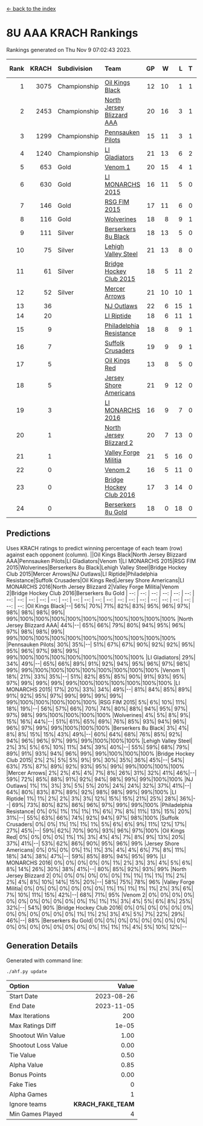 [<- back to the index](readme.md)
# 8U AAA KRACH Rankings
Rankings generated on Thu Nov  9 07:02:43 2023.

Rank|KRACH|Subdivision|Team|GP|W|L|T|OTW|OTL|SoS|Exp Wins|Win Diff
---:|---:|:---|:---|---:|---:|---:|---:|---:|---:|---:|---:|---:
1|3075|Championship|[Oil Kings Black](https://gamesheetstats.com/seasons/3659/teams/140206/schedule)|12|10|1|1|1|0|567|11.3|-0.0
2|2453|Championship|[North Jersey Blizzard AAA](https://gamesheetstats.com/seasons/3659/teams/140205/schedule)|20|16|3|1|0|0|657|17.3|-0.0
3|1299|Championship|[Pennsauken Pilots](https://gamesheetstats.com/seasons/3659/teams/140208/schedule)|15|11|3|1|0|0|615|12.3|-0.0
4|1240|Championship|[LI Gladiators](https://gamesheetstats.com/seasons/3659/teams/140201/schedule)|21|13|6|2|0|0|1089|14.8|-0.0
5|653|Gold|[Venom 1](https://gamesheetstats.com/seasons/3659/teams/140213/schedule)|20|15|4|1|1|1|535|16.3|-0.0
6|630|Gold|[LI MONARCHS 2015](https://gamesheetstats.com/seasons/3659/teams/140198/schedule)|16|11|5|0|0|0|622|11.8|-0.0
7|146|Gold|[RSG FIM 2015](https://gamesheetstats.com/seasons/3659/teams/140210/schedule)|17|11|6|0|0|1|443|11.8|-0.0
8|116|Gold|[Wolverines](https://gamesheetstats.com/seasons/3659/teams/140215/schedule)|18|8|9|1|0|0|722|9.3|-0.0
9|111|Silver|[Berserkers 8u Black](https://gamesheetstats.com/seasons/3659/teams/140192/schedule)|18|13|5|0|0|0|103|13.9|0.0
10|75|Silver|[Lehigh Valley Steel](https://gamesheetstats.com/seasons/3659/teams/140197/schedule)|21|13|8|0|1|0|370|13.8|-0.0
11|61|Silver|[Bridge Hockey Club 2015](https://gamesheetstats.com/seasons/3659/teams/140194/schedule)|18|5|11|2|0|2|622|6.8|-0.0
12|52|Silver|[Mercer Arrows](https://gamesheetstats.com/seasons/3659/teams/140202/schedule)|21|10|10|1|2|0|346|11.3|-0.0
13|36||[NJ Outlaws](https://gamesheetstats.com/seasons/3659/teams/140203/schedule)|22|6|15|1|1|2|656|7.4|0.0
14|20||[LI Riptide](https://gamesheetstats.com/seasons/3659/teams/140200/schedule)|18|6|11|1|0|0|667|7.4|0.0
15|9||[Philadelphia Resistance](https://gamesheetstats.com/seasons/3659/teams/140209/schedule)|18|8|9|1|0|0|97|9.4|0.0
16|7||[Suffolk Crusaders](https://gamesheetstats.com/seasons/3659/teams/140211/schedule)|19|9|9|1|0|0|95|10.4|0.0
17|5||[Oil Kings Red](https://gamesheetstats.com/seasons/3659/teams/140207/schedule)|13|8|5|0|0|0|19|8.9|0.0
18|5||[Jersey Shore Americans](https://gamesheetstats.com/seasons/3659/teams/140196/schedule)|21|9|12|0|0|0|117|9.9|0.0
19|3||[LI MONARCHS 2016](https://gamesheetstats.com/seasons/3659/teams/140199/schedule)|16|9|7|0|1|0|19|9.9|0.0
20|1||[North Jersey Blizzard 2](https://gamesheetstats.com/seasons/3659/teams/140204/schedule)|20|7|13|0|1|1|22|7.9|0.0
21|1||[Valley Forge Militia](https://gamesheetstats.com/seasons/3659/teams/140212/schedule)|21|5|16|0|0|1|139|5.9|0.0
22|0||[Venom 2](https://gamesheetstats.com/seasons/3659/teams/140214/schedule)|16|5|11|0|0|0|6|5.9|0.0
23|0||[Bridge Hockey Club 2016](https://gamesheetstats.com/seasons/3659/teams/140195/schedule)|17|3|14|0|0|0|12|3.9|0.0
24|0||[Berserkers 8u Gold](https://gamesheetstats.com/seasons/3659/teams/140193/schedule)|18|0|18|0|0|0|10|0.9|0.0

## Predictions
Uses KRACH ratings to predict winning percentage of each team (row) against each opponent (column).
||Oil Kings Black|North Jersey Blizzard AAA|Pennsauken Pilots|LI Gladiators|Venom 1|LI MONARCHS 2015|RSG FIM 2015|Wolverines|Berserkers 8u Black|Lehigh Valley Steel|Bridge Hockey Club 2015|Mercer Arrows|NJ Outlaws|LI Riptide|Philadelphia Resistance|Suffolk Crusaders|Oil Kings Red|Jersey Shore Americans|LI MONARCHS 2016|North Jersey Blizzard 2|Valley Forge Militia|Venom 2|Bridge Hockey Club 2016|Berserkers 8u Gold
| --: | --: | --: | --: | --: | --: | --: | --: | --: | --: | --: | --: | --: | --: | --: | --: | --: | --: | --: | --: | --: | --: | --: | --: | --: 
|Oil Kings Black|--| 56%| 70%| 71%| 82%| 83%| 95%| 96%| 97%| 98%| 98%| 98%| 99%| 99%|100%|100%|100%|100%|100%|100%|100%|100%|100%|100%
|North Jersey Blizzard AAA| 44%|--| 65%| 66%| 79%| 80%| 94%| 95%| 96%| 97%| 98%| 98%| 99%| 99%|100%|100%|100%|100%|100%|100%|100%|100%|100%|100%
|Pennsauken Pilots| 30%| 35%|--| 51%| 67%| 67%| 90%| 92%| 92%| 95%| 95%| 96%| 97%| 98%| 99%| 99%|100%|100%|100%|100%|100%|100%|100%|100%
|LI Gladiators| 29%| 34%| 49%|--| 65%| 66%| 89%| 91%| 92%| 94%| 95%| 96%| 97%| 98%| 99%| 99%|100%|100%|100%|100%|100%|100%|100%|100%
|Venom 1| 18%| 21%| 33%| 35%|--| 51%| 82%| 85%| 85%| 90%| 91%| 93%| 95%| 97%| 99%| 99%| 99%| 99%|100%|100%|100%|100%|100%|100%
|LI MONARCHS 2015| 17%| 20%| 33%| 34%| 49%|--| 81%| 84%| 85%| 89%| 91%| 92%| 95%| 97%| 99%| 99%| 99%| 99%| 99%|100%|100%|100%|100%|100%
|RSG FIM 2015|  5%|  6%| 10%| 11%| 18%| 19%|--| 56%| 57%| 66%| 70%| 74%| 80%| 88%| 94%| 95%| 97%| 97%| 98%| 99%|100%|100%|100%|100%
|Wolverines|  4%|  5%|  8%|  9%| 15%| 16%| 44%|--| 51%| 61%| 65%| 69%| 76%| 85%| 93%| 94%| 96%| 96%| 97%| 99%| 99%|100%|100%|100%
|Berserkers 8u Black|  3%|  4%|  8%|  8%| 15%| 15%| 43%| 49%|--| 60%| 64%| 68%| 76%| 85%| 92%| 94%| 96%| 96%| 97%| 99%| 99%|100%|100%|100%
|Lehigh Valley Steel|  2%|  3%|  5%|  6%| 10%| 11%| 34%| 39%| 40%|--| 55%| 59%| 68%| 79%| 89%| 91%| 93%| 94%| 96%| 99%| 99%|100%|100%|100%
|Bridge Hockey Club 2015|  2%|  2%|  5%|  5%|  9%|  9%| 30%| 35%| 36%| 45%|--| 54%| 63%| 75%| 87%| 89%| 92%| 93%| 95%| 99%| 99%|100%|100%|100%
|Mercer Arrows|  2%|  2%|  4%|  4%|  7%|  8%| 26%| 31%| 32%| 41%| 46%|--| 59%| 72%| 85%| 88%| 91%| 92%| 94%| 98%| 99%| 99%|100%|100%
|NJ Outlaws|  1%|  1%|  3%|  3%|  5%|  5%| 20%| 24%| 24%| 32%| 37%| 41%|--| 64%| 80%| 83%| 87%| 89%| 92%| 98%| 98%| 99%| 99%|100%
|LI Riptide|  1%|  1%|  2%|  2%|  3%|  3%| 12%| 15%| 15%| 21%| 25%| 28%| 36%|--| 69%| 73%| 80%| 82%| 86%| 96%| 97%| 99%| 99%|100%
|Philadelphia Resistance|  0%|  0%|  1%|  1%|  1%|  1%|  6%|  7%|  8%| 11%| 13%| 15%| 20%| 31%|--| 55%| 63%| 66%| 74%| 92%| 94%| 97%| 98%|100%
|Suffolk Crusaders|  0%|  0%|  1%|  1%|  1%|  1%|  5%|  6%|  6%|  9%| 11%| 12%| 17%| 27%| 45%|--| 59%| 62%| 70%| 90%| 93%| 96%| 97%|100%
|Oil Kings Red|  0%|  0%|  0%|  0%|  1%|  1%|  3%|  4%|  4%|  7%|  8%|  9%| 13%| 20%| 37%| 41%|--| 53%| 62%| 86%| 90%| 95%| 96%| 99%
|Jersey Shore Americans|  0%|  0%|  0%|  0%|  1%|  1%|  3%|  4%|  4%|  6%|  7%|  8%| 11%| 18%| 34%| 38%| 47%|--| 59%| 85%| 89%| 94%| 95%| 99%
|LI MONARCHS 2016|  0%|  0%|  0%|  0%|  0%|  1%|  2%|  3%|  3%|  4%|  5%|  6%|  8%| 14%| 26%| 30%| 38%| 41%|--| 80%| 85%| 92%| 93%| 99%
|North Jersey Blizzard 2|  0%|  0%|  0%|  0%|  0%|  0%|  1%|  1%|  1%|  1%|  1%|  2%|  2%|  4%|  8%| 10%| 14%| 15%| 20%|--| 58%| 75%| 78%| 96%
|Valley Forge Militia|  0%|  0%|  0%|  0%|  0%|  0%|  0%|  1%|  1%|  1%|  1%|  1%|  2%|  3%|  6%|  7%| 10%| 11%| 15%| 42%|--| 68%| 71%| 95%
|Venom 2|  0%|  0%|  0%|  0%|  0%|  0%|  0%|  0%|  0%|  0%|  0%|  1%|  1%|  1%|  3%|  4%|  5%|  6%|  8%| 25%| 32%|--| 54%| 90%
|Bridge Hockey Club 2016|  0%|  0%|  0%|  0%|  0%|  0%|  0%|  0%|  0%|  0%|  0%|  0%|  1%|  1%|  2%|  3%|  4%|  5%|  7%| 22%| 29%| 46%|--| 88%
|Berserkers 8u Gold|  0%|  0%|  0%|  0%|  0%|  0%|  0%|  0%|  0%|  0%|  0%|  0%|  0%|  0%|  0%|  0%|  1%|  1%|  1%|  4%|  5%| 10%| 12%|--

## Generation Details

Generated with command line:
```
./ahf.py update
```

| Option | Value |
| :----- | ----: |
| Start Date | 2023-08-26 |
| End Date | 2023-11-05 |
| Max Iterations | 200 |
| Max Ratings Diff | 1e-05 |
| Shootout Win Value | 1.00 |
| Shootout Loss Value | 0.00 |
| Tie Value | 0.50 |
| Alpha Value | 0.85 |
| Bonus Points | 0.00 |
| Fake Ties | 0 |
| Alpha Games | 1 |
| Ignore teams | __KRACH_FAKE_TEAM__ |
| Min Games Played | 4 |

